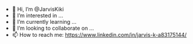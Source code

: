 - 👋 Hi, I’m @JarvisKiki
- 👀 I’m interested in ...
- 🌱 I’m currently learning ...
- 💞️ I’m looking to collaborate on ...
- 📫 How to reach me: https://www.linkedin.com/in/jarvis-k-a83175144/

<!---
JarvisKiki/JarvisKiki is a ✨ special ✨ repository because its `README.md` (this file) appears on your GitHub profile.
You can click the Preview link to take a look at your changes.
--->
